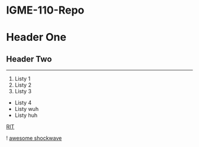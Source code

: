 # IGME-110-Repo

# Header One
## Header Two
---

1. Listy 1
2. Listy 2
3. Listy 3
- Listy 4
- Listy wuh
- Listy huh

[RIT](https://www.rit.edu)

! [awesome shockwave](https://solarisjapan.com/cdn/shop/products/514z7vXfk9L.jpg?v=1571443146)
